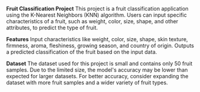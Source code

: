 **Fruit Classification Project**
This project is a fruit classification application using the K-Nearest Neighbors (KNN) algorithm. Users can input specific characteristics of a fruit, such as weight, color, size, shape, and other attributes, to predict the type of fruit.

**Features**
Input characteristics like weight, color, size, shape, skin texture, firmness, aroma, fleshiness, growing season, and country of origin.
Outputs a predicted classification of the fruit based on the input data. 

**Dataset**
The dataset used for this project is small and contains only 50 fruit samples. Due to the limited size, the model's accuracy may be lower than expected for larger datasets. For better accuracy, consider expanding the dataset with more fruit samples and a wider variety of fruit types.
